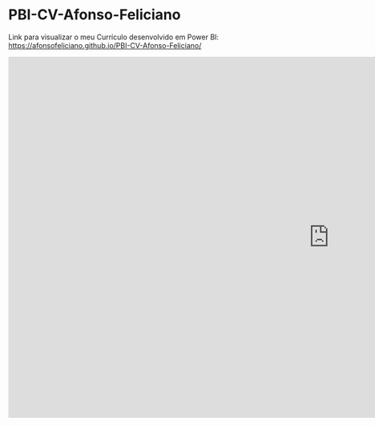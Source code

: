 # PBI-CV-Afonso-Feliciano


Link para visualizar o meu Currículo desenvolvido em Power BI: https://afonsofeliciano.github.io/PBI-CV-Afonso-Feliciano/

<p align="center">
	<iframe width="1280" height="720" src="https://app.powerbi.com/view?r=eyJrIjoiNWI3ZWQxNTAtNWVmYi00ZjA0LWEwODgtNmIwMGViOGRlMTRhIiwidCI6ImY2OWYzNjJmLTYzYmQtNDFiOS04NDEzLWQxZmVlNzg1NmZmNyJ9&pageName=ReportSection10d439867880993540ed" frameborder="0" allowFullScreen="true"></iframe>
</p>
